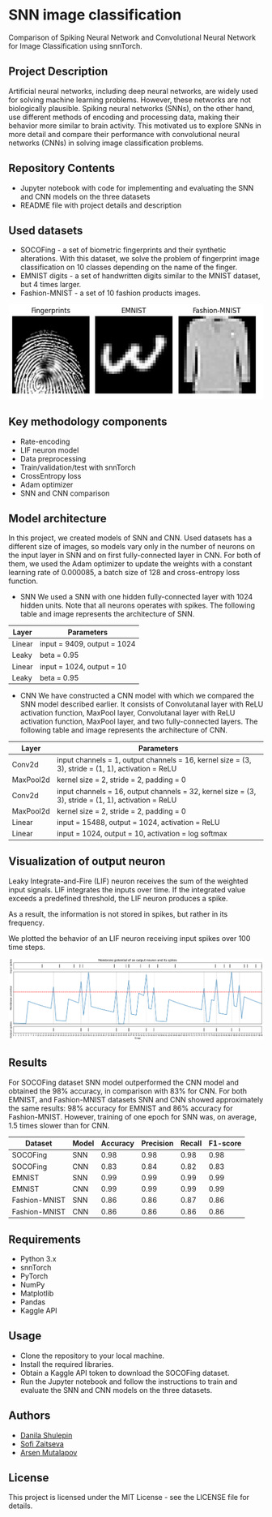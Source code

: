 # SNN image classification
Comparison of Spiking Neural Network and Convolutional Neural Network for Image Classification using snnTorch.

## Project Description

Artificial neural networks, including deep neural networks, are widely used for solving machine learning problems. However, these networks are not biologically plausible. Spiking neural networks (SNNs), on the other hand, use different methods of encoding and processing data, making their behavior more similar to brain activity. This motivated us to explore SNNs in more detail and compare their performance with convolutional neural networks (CNNs) in solving image classification problems.

## Repository Contents

- Jupyter notebook with code for implementing and evaluating the SNN and CNN models on the three datasets
- README file with project details and description

## Used datasets

- SOCOFing - a set of biometric fingerprints and their synthetic alterations. With this dataset, we solve the problem of fingerprint image classification on 10 classes depending on the name of the finger.
- EMNIST digits - a set of handwritten digits similar to the MNIST dataset, but 4 times larger. 
- Fashion-MNIST - a set of 10 fashion products images. 

![Datasets](./image.jpg)

## Key methodology components

- Rate-encoding
- LIF neuron model
- Data preprocessing
- Train/validation/test with snnTorch
- CrossEntropy loss
- Adam optimizer
- SNN and CNN comparison


## Model architecture
In this project, we created models of SNN and CNN. Used datasets has a different size of images, so models vary only in the number of neurons on the input layer in SNN and on first fully-connected layer in CNN.
For both of them, we used the Adam optimizer to update the weights with a constant learning rate of 0.000085, a batch size of 128 and cross-entropy loss function. 

- SNN
We used a SNN with one hidden fully-connected layer with 1024 hidden units. Note that all neurons operates with spikes.
The following table and image represents the architecture of SNN.

| Layer | Parameters |
|-------|-------|
| Linear | input = 9409, output = 1024  |
| Leaky  | beta = 0.95 |
| Linear | input = 1024, output = 10    |
| Leaky  | beta = 0.95 |


- CNN
We have constructed a CNN model with which we compared the SNN model described earlier. It consists of Convolutanal layer with ReLU activation function, MaxPool layer, Convolutanal layer with ReLU activation function, MaxPool layer, and two fully-connected layers. 
The following table and image represents the architecture of CNN.

| Layer | Parameters |
|-------|-------|
| Conv2d | input channels = 1, output channels = 16, kernel size = (3, 3), stride = (1, 1), activation = ReLU  |
| MaxPool2d  | kernel size = 2, stride = 2, padding = 0 |
| Conv2d | input channels = 16, output channels = 32, kernel size = (3, 3), stride = (1, 1), activation = ReLU    |
| MaxPool2d  | kernel size = 2, stride = 2, padding = 0 |
| Linear | input = 15488, output = 1024, activation = ReLU  |
| Linear | input = 1024, output = 10, activation = log softmax  |

## Visualization of output neuron
Leaky Integrate-and-Fire (LIF) neuron receives the sum of the weighted input signals. LIF integrates the inputs over time. If the integrated value exceeds a predefined threshold, the LIF neuron produces a spike.

As a result, the information is not stored in spikes, but rather in its frequency.

We plotted the behavior of an LIF neuron receiving input spikes over 100 time steps.

![Datasets](./vizualization.jpg)


## Results

For SOCOFing dataset SNN model outperformed the CNN model and obtained the 98% accuracy, in comparison with 83% for CNN. For both EMNIST, and Fashion-MNIST datasets SNN and CNN showed approximately the same results: 98% accuracy for EMNIST and 86% accuracy for Fashion-MNIST. However, training of one epoch for SNN was, on average, 1.5 times slower than for CNN.

| Dataset       | Model | Accuracy | Precision | Recall | F1-score |
|-------------  |-------|----------|-----------|--------|----------|
| SOCOFing      | SNN   | 0.98     | 0.98      | 0.98   | 0.98     |
| SOCOFing      | CNN   | 0.83     | 0.84      | 0.82   | 0.83     |
| EMNIST        | SNN   | 0.99     | 0.99      | 0.99   | 0.99     |
| EMNIST        | CNN   | 0.99     | 0.99      | 0.99   | 0.99     |
| Fashion-MNIST | SNN   | 0.86     | 0.86      | 0.87   | 0.86     |
| Fashion-MNIST | CNN   | 0.86     | 0.86      | 0.86   | 0.86     |


## Requirements

- Python 3.x
- snnTorch
- PyTorch
- NumPy
- Matplotlib
- Pandas
- Kaggle API

## Usage

- Clone the repository to your local machine.
- Install the required libraries.
- Obtain a Kaggle API token to download the SOCOFing dataset.
- Run the Jupyter notebook and follow the instructions to train and evaluate the SNN and CNN models on the three datasets.

## Authors

- [Danila Shulepin](https://github.com/D4ni1a)
- [Sofi Zaitseva](https://github.com/sofi12321)
- [Arsen Mutalapov](https://github.com/system205)

## License

This project is licensed under the MIT License - see the LICENSE file for details.

